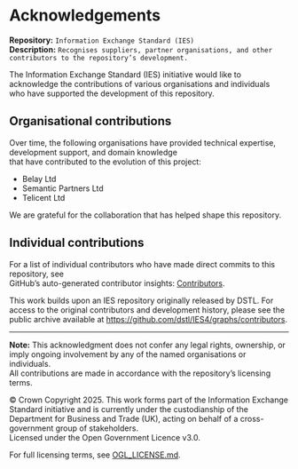 # Acknowledgements  
**Repository:** `Information Exchange Standard (IES)`  
**Description:** `Recognises suppliers, partner organisations, and other contributors to the repository’s development.`  
<!-- SPDX-License-Identifier: OGL-UK-3.0 -->  

The Information Exchange Standard (IES) initiative would like to acknowledge the contributions of various organisations and individuals  
who have supported the development of this repository.

## Organisational contributions  
Over time, the following organisations have provided technical expertise, development support, and domain knowledge  
that have contributed to the evolution of this project:  
- Belay Ltd
- Semantic Partners Ltd
- Telicent Ltd

We are grateful for the collaboration that has helped shape this repository.  

## Individual contributions  
For a list of individual contributors who have made direct commits to this repository, see  
GitHub’s auto-generated contributor insights: [Contributors](https://github.com/IES-Org/ies/graphs/contributors).  

This work builds upon an IES repository originally released by DSTL. For access to the original contributors and development history, please see the public archive available at https://github.com/dstl/IES4/graphs/contributors.

---  

**Note:** This acknowledgment does not confer any legal rights, ownership, or imply ongoing involvement by any of the named organisations or individuals.  
All contributions are made in accordance with the repository’s licensing terms.  

© Crown Copyright 2025. This work forms part of the Information Exchange Standard initiative and is currently under the custodianship of the Department for Business and Trade (UK), acting on behalf of a cross-government group of stakeholders.  
Licensed under the Open Government Licence v3.0.  

For full licensing terms, see [OGL_LICENSE.md](OGL_LICENSE.md).  